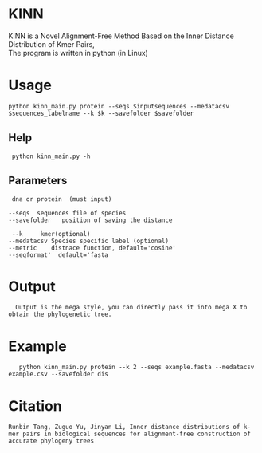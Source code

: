 # KINN

KINN is a Novel Alignment-Free Method Based on the Inner Distance Distribution of Kmer Pairs,  
The program is written in python (in Linux)

# Usage  
    
    python kinn_main.py protein --seqs $inputsequences --medatacsv $sequences_labelname --k $k --savefolder $savefolder
    
   ## Help  
     python kinn_main.py -h  
     
  ## Parameters   
  
     dna or protein  (must input)   
     
    --seqs  sequences file of species  
    --savefolder   position of saving the distance  
  
     --k     kmer(optional)  
    --medatacsv Species specific label (optional)   
    --metric    distnace function, default='cosine'
    --seqformat'  default='fasta  
    
   # Output 
   
      Output is the mega style, you can directly pass it into mega X to obtain the phylogenetic tree.
      
   # Example  
      
       python kinn_main.py protein --k 2 --seqs example.fasta --medatacsv example.csv --savefolder dis
      
   # Citation
    Runbin Tang, Zuguo Yu, Jinyan Li, Inner distance distributions of k-mer pairs in biological sequences for alignment-free construction of accurate phylogeny trees
   
